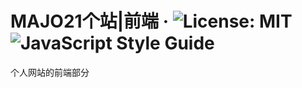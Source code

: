 # MAJO21个站|前端 · ![License: MIT](https://img.shields.io/badge/License-MIT-yellow.svg) ![JavaScript Style Guide](https://img.shields.io/badge/code_style-standard-brightgreen.svg)

个人网站的前端部分